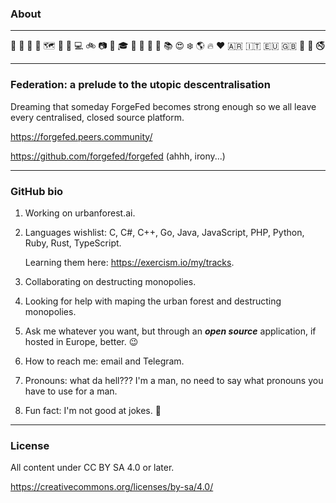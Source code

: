 ### About

<!--
**franciscoferiolimarco/franciscoferiolimarco** is a ✨ _special_ ✨ repository because its `README.md` (this file) appears on your GitHub profile.

Here are some ideas to get you started:

- 🔭 I’m currently working on ...
- 🌱 I’m currently learning ...
- 👯 I’m looking to collaborate on ...
- 🤔 I’m looking for help with ...
- 💬 Ask me about ...
- 📫 How to reach me: ...
- 😄 Pronouns: ...
- ⚡ Fun fact: ...
-->

---

🍎 🌸 🐝 🐞 🗺️ 🌳 🌾 💻 🚲 📷 🤖 🎓 🐃 🐧 🐘 🐍 📚 😍 ❄️  🌎 🔥 ❤️  🇦🇷 🇮🇹 🇪🇺 🇬🇧 🚫 🥩 🚭

---

### Federation: a prelude to the utopic descentralisation

Dreaming that someday ForgeFed becomes strong enough so we all leave every centralised, closed source platform.

https://forgefed.peers.community/

https://github.com/forgefed/forgefed (ahhh, irony...)

---

### GitHub bio

1. Working on urbanforest.ai.
2. Languages wishlist: C, C#, C++, Go, Java, JavaScript, PHP, Python, Ruby, Rust, TypeScript.
   
   Learning them here: https://exercism.io/my/tracks.
   
3. Collaborating on destructing monopolies.
4. Looking for help with maping the urban forest and destructing monopolies.
5. Ask me whatever you want, but through an ***open source*** application, if hosted in Europe, better. 😉
6. How to reach me: email and Telegram.
7. Pronouns: what da hell??? I'm a man, no need to say what pronouns you have to use for a man.
8. Fun fact: I'm not good at jokes. 🙂

---

### License

All content under CC BY SA 4.0 or later.

https://creativecommons.org/licenses/by-sa/4.0/
